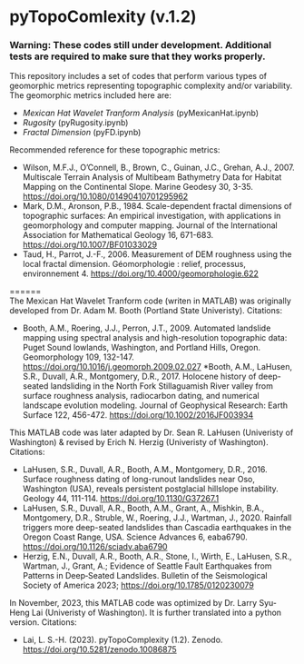 # pyTopoComlexity (v.1.2)

### Warning: These codes still under development. Additional tests are required to make sure that they works properly.

This repository includes a set of codes that perform various types of geomorphic metrics representing topographic complexity and/or variability. The geomorphic metrics included here are:  
* _Mexican Hat Wavelet Tranform Analysis_ (pyMexicanHat.ipynb)
* _Rugosity_ (pyRugosity.ipynb)
* _Fractal Dimension_ (pyFD.ipynb)


Recommended reference for these topographic metrics:  
  * Wilson, M.F.J., O’Connell, B., Brown, C., Guinan, J.C., Grehan, A.J., 2007. Multiscale Terrain Analysis of Multibeam Bathymetry Data for Habitat Mapping on the Continental Slope. Marine Geodesy 30, 3-35. https://doi.org/10.1080/01490410701295962
  * Mark, D.M., Aronson, P.B., 1984. Scale-dependent fractal dimensions of topographic surfaces: An empirical investigation, with applications in geomorphology and computer mapping. Journal of the International Association for Mathematical Geology 16, 671-683. https://doi.org/10.1007/BF01033029
  * Taud, H., Parrot, J.-F., 2006. Measurement of DEM roughness using the local fractal dimension. Géomorphologie : relief, processus, environnement 4. https://doi.org/10.4000/geomorphologie.622
    
======   
The Mexican Hat Wavelet Tranform code (writen in MATLAB) was originally developed from Dr. Adam M. Booth (Portland State Univeristy). Citations:
  * Booth, A.M., Roering, J.J., Perron, J.T., 2009. Automated landslide mapping using spectral analysis and high-resolution topographic data: Puget Sound lowlands, Washington, and Portland Hills, Oregon.     Geomorphology 109, 132-147. https://doi.org/10.1016/j.geomorph.2009.02.027
  *Booth, A.M., LaHusen, S.R., Duvall, A.R., Montgomery, D.R., 2017. Holocene history of deep-seated landsliding in the North Fork Stillaguamish River valley from surface roughness analysis, radiocarbon dating, and numerical landscape evolution modeling. Journal of Geophysical Research: Earth Surface 122, 456-472. https://doi.org/10.1002/2016JF003934

This MATLAB code was later adapted by Dr. Sean R. LaHusen (Univeristy of Washington) & revised by Erich N. Herzig (Univeristy of Washington).  Citations:
  * LaHusen, S.R., Duvall, A.R., Booth, A.M., Montgomery, D.R., 2016. Surface roughness dating of long-runout landslides near Oso, Washington (USA), reveals persistent postglacial hillslope instability. Geology 44, 111-114. https://doi.org/10.1130/G37267.1
  * LaHusen, S.R., Duvall, A.R., Booth, A.M., Grant, A., Mishkin, B.A., Montgomery, D.R., Struble, W., Roering, J.J., Wartman, J., 2020. Rainfall triggers more deep-seated landslides than Cascadia earthquakes in the Oregon Coast Range, USA. Science Advances 6, eaba6790. https://doi.org/10.1126/sciadv.aba6790
  * Herzig, E.N., Duvall, A.R., Booth, A.R., Stone, I., Wirth, E., LaHusen, S.R., Wartman, J., Grant, A.; Evidence of Seattle Fault Earthquakes from Patterns in Deep‐Seated Landslides. Bulletin of the Seismological Society of America 2023; https://doi.org/10.1785/0120230079

In November, 2023, this MATLAB code was optimized by Dr. Larry Syu-Heng Lai (Univeristy of Washington). It is further translated into a python version. Citations:
 * Lai, L. S.-H. (2023). pyTopoComplexity (1.2). Zenodo. https://doi.org/10.5281/zenodo.10086875
